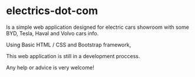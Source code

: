 # electrics-dot-com
Is a simple web application designed for electric cars showroom 
with some BYD, Tesla, Haval and Volvo cars info.

Using Basic HTML / CSS and Bootstrap framework,

This web application is still in a development proccess. 

Any help or advice is very welcome!
